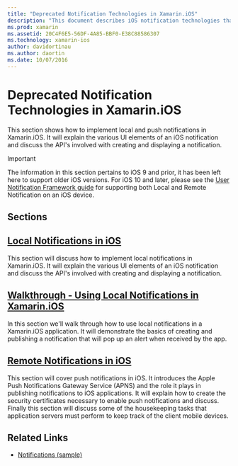 ```yaml
---
title: "Deprecated Notification Technologies in Xamarin.iOS"
description: "This document describes iOS notification technologies that have been deprecated in favor of the User Notifications framework, introduced in iOS 10."
ms.prod: xamarin
ms.assetid: 20C4F6E5-56DF-4A85-BBF0-E38C88586307
ms.technology: xamarin-ios
author: davidortinau
ms.author: daortin
ms.date: 10/07/2016
---
```


# Deprecated Notification Technologies in Xamarin.iOS

This section shows how to implement local and push notifications
  in Xamarin.iOS. It will explain the various UI elements of an
  iOS notification and discuss the API's involved with creating
  and displaying a notification.

> [!IMPORTANT]
> The information in this section pertains to iOS 9 and prior, it has been left here to support older iOS versions. For iOS 10 and later, please see the [User Notification Framework guide](~/ios/platform/user-notifications/index.md) for supporting both Local and Remote Notification on an iOS device.

## Sections

<a name="Local Notifications In iOS" />

## [Local Notifications in iOS](local-notifications-in-ios.md)

This section will discuss how to implement local notifications in Xamarin.iOS. It will
    explain the various
    UI elements of an iOS notification and discuss the API's involved with creating and displaying a notification.

<a name="Local Notifications Walkthrough" />

## [Walkthrough - Using Local Notifications in Xamarin.iOS](local-notifications-in-ios-walkthrough.md)

In this section we'll walk through how to use local notifications in a
    Xamarin.iOS application. It will
    demonstrate the basics of creating and publishing a notification that will pop
    up an alert when received by the app.

<a name="Remote Notifications In iOS" />

## [Remote Notifications in iOS](remote-notifications-in-ios.md)

This section will cover push notifications in iOS. It introduces the Apple Push
    Notifications Gateway Service (APNS) and the role it plays in publishing notifications to iOS applications. It will explain how to create the security certificates
    necessary to enable push notifications and discuss. Finally this section will discuss some of the housekeeping tasks that application servers must perform to keep track of the client mobile devices.

## Related Links

- [Notifications (sample)](https://docs.microsoft.com/samples/xamarin/ios-samples/notifications)
